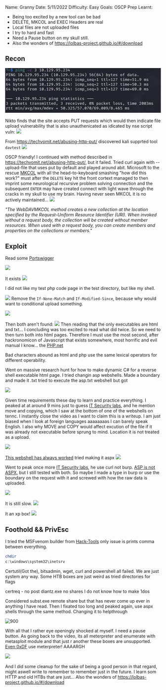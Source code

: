 
Name: Granny
Date:  5/11/2022
Difficulty:  Easy
Goals:  OSCP Prep 
Learnt:
- Being too excited by a new tool can be bad 
- DELETE, MKCOL and EXEC Headers are real
- Local files are not uploaded files
- I try to hard and fast
- Need a Pause button on my skull still. 
- Also the wonders of https://lolbas-project.github.io/#/download 

## Recon

![ping](HackTheBox/Retired-Machines/Granny/Screenshots/ping.png)

Nikto finds that the site accepts PUT requests which would then indicate file upload vulnerability that is also unauthenicated  as idicated by nse script vuln: 
![](vuln.png)

From https://techvomit.net/abusing-http-put/ discovered kali supprted tool `davtest`
![](wonderousWEBdav.png)

OSCP friendly! I continued with method described in https://techvomit.net/abusing-http-put/, but it failed. Tried curl again with --upload-file that uses put by default and played around abit. Microsoft to the rescue  [MKCOL](https://learn.microsoft.com/en-us/previous-versions/office/developer/exchange-server-2003/aa142923(v=exchg.65)) with all the head-to-keyboard smashing "how did this work?" must after the `DELETE` key hit the front cortext managed to then imprint some neurological recursive problem solving connection and the subsequent `ENTER`  may have created connect with light wave through the cracks in my skull to use my brain. Having never seen MKCOL it is no actively maintained...
![](declined.png)

*"The WebDAVMKCOL method creates a new collection at the location specified by the Request-Uniform Resource Identifier (URI). When invoked without a request body, the collection will be created without member resources. When used with a request body, you can create members and properties on the collections or members."*

## Exploit

Read some [Portswigger](https://portswigger.net/web-security/file-upload)

![](testdir.png)

It exists
![](testexists.png)

I did not like my test php code page in the test directory, but like my shell.

![](what.png)
Remove the `If-None-Match` and `If-Modified-Since`, because why would want to conditional upload something.

![](ahaaaaaaaaaaah.png)

Then both aren't found:
![](stillsadnopage.png)
Then reading that the only executables are html and txt... I concluding was too excited to read what did twice. So we need to then turn both into html pages. Therefore I must use the most second, after hackronomicon of Javascript that exists somewhere, most horrific and evil manual I know... the [PHP.net](https://www.php.net/manual/en/language.basic-syntax.phpmode.php) 

Bad characters abound as html and php use the same lexical operators for different operability. 

Went on massive research hunt for how to make dynamic C# for a reverse shell executable html page. I tried changin asp webshells. Made a boundary and made it .txt tried to execute the asp.txt webshell but got 

![](txtaspfail.png)

Given time requirements these day to learn and practice everything. I peaked at at around 9 mins just to guess [IT Security labs](https://www.youtube.com/watch?v=7l4KgYsBNyM), and he mention move and copying, which I saw at the bottom of one of the webshells on tennc. I instantly close the video as I want to claim this is a writeup. I am just biased when I look at foreign languages aaaaaaaas I can barely speak English. I also why MOVE and COPY would affect excution of the file if it was already not executable before sprung to mind. Location it is not treated as a upload.

![](errorsongranny.png)

[This webshell has always worked](https://github.com/tennc/webshell/blob/master/asp/webshell.asp) tried making it aspx
![](aspxsad.png)

Went to peak once more [IT Security labs](https://www.youtube.com/watch?v=7l4KgYsBNyM), he use curl not burp. [ASP is not ASPX](https://stackoverflow.com/questions/4462559/difference-between-asp-and-aspx-pages), but I still tested with both. So maybe I made a type in burp or use the boundary on the request with it and screwed with how the raw data is uploaded.

![](wtf.png)

It is still slow.
![](nastysysteminfo.png)

It an xp box!
![](xp.png)

## Foothold && PrivEsc

I tried the MSFvenom builder from [Hack-Tools](https://github.com/LasCC/Hack-Tools) only issue is prints comma between everything.

```powershell
chdir
c:\windows\system32\inetsrv
```

Certutil(Got the), bitsadmin, wget, curl and powershell all failed. We are just system any way. Some HTB boxes are just weird as tried directories for flags

certreq - no post
diantz.exe no shares I do not know how to make 1dos 

Considered subst.exe remote share but that has never come up ever in anything I have read. Then I fixated too long and peaked again, use aspx shells through the same method. Changing it to helpthrough

![900](fool.png)

With all that I rather eye openingly shocked at myself. I need a pause button. As going back to the video, its all meterpreter and enumerate with metasploit module and that just r another these boxes are unsupported. [Even 0xDF](https://0xdf.gitlab.io/2019/03/06/htb-granny.html) use meterpreter! AAAARGH

![](metasploitable.png)

And I did some cleanup for the sake of being a good person in that regard, might aswell write to remember to remember just in the future. I learn som HTTP and old HTBs that are just... Also the wonders of https://lolbas-project.github.io/#/download 